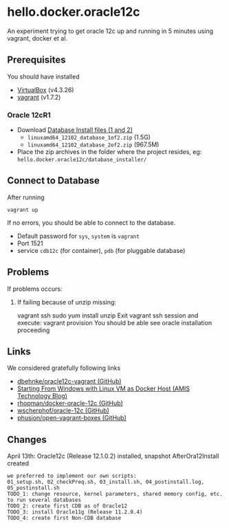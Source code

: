 # hello.docker.oracle12c

An experiment trying to get oracle 12c up and running in 5 minutes using vagrant, docker et al.

## Prerequisites

You should have installed

- [VirtualBox](https://www.virtualbox.org/) (v4.3.26)
- [vagrant](https://www.vagrantup.com/) (v1.7.2)

### Oracle 12cR1

- Download [Database Install files (1 and 2)](http://www.oracle.com/technetwork/database/enterprise-edition/downloads/database12c-linux-download-1959253.html)
    - `linuxamd64_12102_database_1of2.zip` (1.5G)
    - `linuxamd64_12102_database_2of2.zip` (967.5M)
- Place the zip archives in the folder where the project resides, eg: `hello.docker.oracle12c/database_installer/`
 
## Connect to Database

After running

    vagrant up

If no errors, you should be able to connect to the database.
- Default password for `sys`, `system` is `vagrant`
- Port 1521
- service `cdb12c` (for container), `pdb` (for pluggable database)

## Problems
If problems occurs:

1) If failing because of unzip missing:

	vagrant ssh
	sudo yum install unzip
	Exit vagrant ssh session and execute:
	vagrant provision
You should be able see oracle installation proceeding
	

## Links

We considered gratefully following links
- [dbehnke/oracle12c-vagrant (GitHub)](https://github.com/dbehnke/oracle12c-vagrant)
- [Starting From Windows with Linux VM as Docker Host (AMIS Technology Blog)](https://technology.amis.nl/2015/03/15/docker-take-two-starting-from-windows-with-linux-vm-as-docker-host/)
- [rhopman/docker-oracle-12c (GitHub)](https://github.com/rhopman/docker-oracle-12c)
- [wscherphof/oracle-12c (GitHub)](https://github.com/wscherphof/oracle-12c)
- [phusion/open-vagrant-boxes (GitHub)](https://github.com/phusion/open-vagrant-boxes)

## Changes
April 13th: Oracle12c (Release 12.1.0.2) installed, snapshot AfterOra12Install created

	we preferred to implement our own scripts: 
	01_setup.sh, 02_checkPreq.sh, 03_install.sh, 04_postinstall.log, 05_postinstall.sh
	TODO_1: change resource, kernel parameters, shared memory config, etc. to run several databases
	TODO_2: create first CDB as of Oracle12
	TODO_3: install Oracle11g (Release 11.2.0.4) 
	TODO_4: create first Non-CDB database


